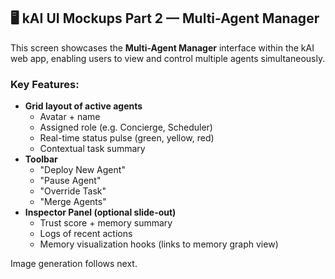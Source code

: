 ## 🖥️ kAI UI Mockups Part 2 — Multi-Agent Manager

This screen showcases the **Multi-Agent Manager** interface within the kAI web app, enabling users to view and control multiple agents simultaneously.

### Key Features:
- **Grid layout of active agents**
  - Avatar + name
  - Assigned role (e.g. Concierge, Scheduler)
  - Real-time status pulse (green, yellow, red)
  - Contextual task summary
- **Toolbar**
  - "Deploy New Agent"
  - "Pause Agent"
  - "Override Task"
  - "Merge Agents"
- **Inspector Panel (optional slide-out)**
  - Trust score + memory summary
  - Logs of recent actions
  - Memory visualization hooks (links to memory graph view)

Image generation follows next.

